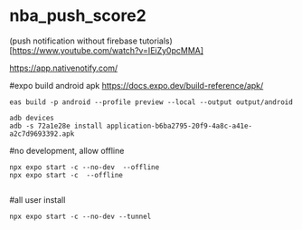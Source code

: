 # nba_push_score2
(push notification without firebase tutorials)[https://www.youtube.com/watch?v=IEiZy0pcMMA]


https://app.nativenotify.com/

#expo build android apk
https://docs.expo.dev/build-reference/apk/

```shell
eas build -p android --profile preview --local --output output/android

adb devices
adb -s 72a1e28e install application-b6ba2795-20f9-4a8c-a41e-a2c7d9693392.apk 
```

#no development, allow offline
```shell
npx expo start -c --no-dev  --offline 
npx expo start -c  --offline 
 
```

#all user install
```shell
npx expo start -c --no-dev --tunnel   
```